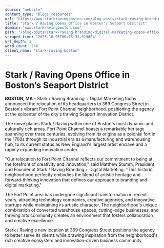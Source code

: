 ```yaml
---
source: "website"
content_type: "blogs_resources"
url: "https://www.starkravingboston.com/blog-posts/stark-raving-branding-digital-marketing-opens-office-in-bostons-seaport-innovation-district"
title: "Stark / Raving Opens Office in Boston's Seaport District"
domain: "www.starkravingboston.com"
path: "/blog-posts/stark-raving-branding-digital-marketing-opens-office-in-bostons-seaport-innovation-district"
scraped_time: "2025-10-05T00:16:38.629604"
url_depth: 2
word_count: 246
client_name: "stark-raving-boston"
---
```


# Stark / Raving Opens Office in Boston’s Seaport District

**BOSTON, MA –** Stark / Raving Branding + Digital Marketing today announced the relocation of its headquarters to 369 Congress Street in Boston's vibrant Fort Point Channel neighborhood, positioning the agency at the epicenter of the city's thriving Seaport Innovation District.

The move places Stark / Raving within one of Boston's most dynamic and culturally rich areas. Fort Point Channel boasts a remarkable heritage spanning over three centuries, evolving from its origins as a colonial fort in the 1700s through its industrial era as a manufacturing and warehousing hub, to its current status as New England's largest artist enclave and a rapidly expanding innovation center.

"Our relocation to Fort Point Channel reflects our commitment to being at the forefront of creativity and innovation," said Matthew Stumm, President and Founder at Stark / Raving Branding + Digital Marketing. "This historic neighborhood perfectly embodies the blend of artistic heritage and forward-thinking innovation that defines our approach to branding and digital marketing."

The Fort Point area has undergone significant transformation in recent years, attracting technology companies, creative agencies, and innovative startups while maintaining its artistic character. The neighborhood's unique combination of converted warehouse spaces, cutting-edge businesses, and thriving arts community creates an environment that fosters collaboration and creative excellence.

Stark / Raving's new location at 369 Congress Street positions the agency to better serve its clients while drawing inspiration from the neighborhood's rich creative ecosystem and innovation-driven business community.